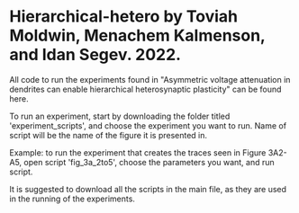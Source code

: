 # Hierarchical-hetero by Toviah Moldwin, Menachem Kalmenson, and Idan Segev. 2022.

All code to run the experiments found in "Asymmetric voltage attenuation in dendrites can enable hierarchical heterosynaptic plasticity" can be found here.

To run an experiment, start by downloading the folder titled 'experiment_scripts', and choose the experiment you want to run. 
Name of script will be the name of the figure it is presented in.

Example: to run the experiment that creates the traces seen in Figure 3A2-A5, open script 'fig_3a_2to5', choose the parameters you want, and run script. 

It is suggested to download all the scripts in the main file, as they are used in the running of the experiments.
